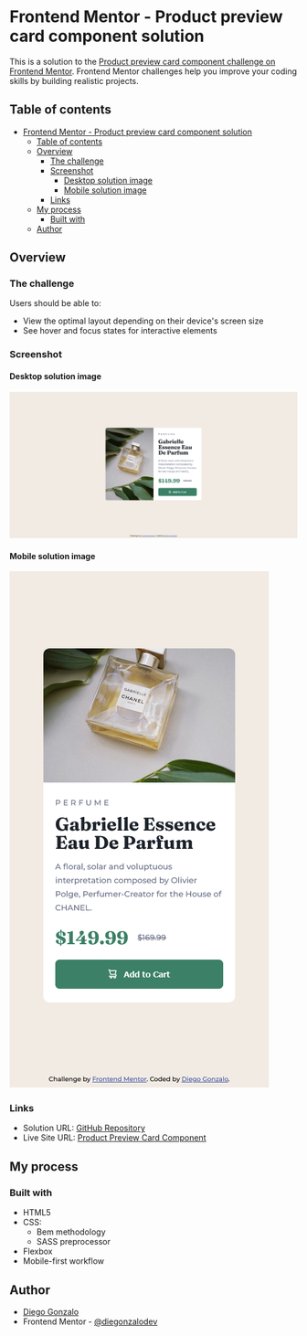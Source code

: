 # Frontend Mentor - Product preview card component solution

This is a solution to the [Product preview card component challenge on Frontend Mentor](https://www.frontendmentor.io/challenges/product-preview-card-component-GO7UmttRfa). Frontend Mentor challenges help you improve your coding skills by building realistic projects. 

## Table of contents

- [Frontend Mentor - Product preview card component solution](#frontend-mentor---product-preview-card-component-solution)
  - [Table of contents](#table-of-contents)
  - [Overview](#overview)
    - [The challenge](#the-challenge)
    - [Screenshot](#screenshot)
      - [Desktop solution image](#desktop-solution-image)
      - [Mobile solution image](#mobile-solution-image)
    - [Links](#links)
  - [My process](#my-process)
    - [Built with](#built-with)
  - [Author](#author)

## Overview

### The challenge

Users should be able to:

- View the optimal layout depending on their device's screen size
- See hover and focus states for interactive elements

### Screenshot

#### Desktop solution image
![Desktop Solution Image](images/screenshots/screenshot-desktop.png)

#### Mobile solution image
![Mobile Solution Image](images/screenshots/screenshot-mobile.png)

### Links

- Solution URL: [GitHub Repository](https://github.com/diegonzalodev/product-preview-card-component)
- Live Site URL: [Product Preview Card Component](https://diegonzalodev.github.io/product-preview-card-component/)

## My process

### Built with

- HTML5
- CSS:
  - Bem methodology
  - SASS preprocessor 
- Flexbox
- Mobile-first workflow

## Author

- [Diego Gonzalo](https://github.com/diegonzalodev)
- Frontend Mentor - [@diegonzalodev](https://www.frontendmentor.io/profile/diegonzalodev)